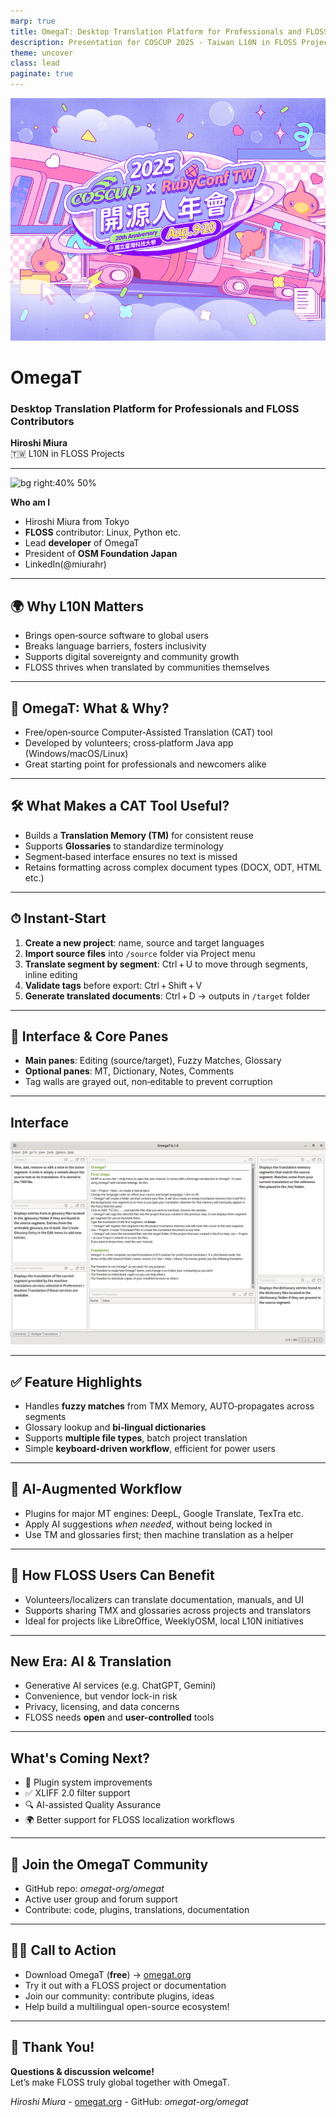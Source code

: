 ```yaml
---
marp: true
title: OmegaT: Desktop Translation Platform for Professionals and FLOSS Contributors
description: Presentation for COSCUP 2025 - Taiwan L10N in FLOSS Projects
theme: uncover
class: lead
paginate: true
---
```


<!-- Title Slide -->
<!-- _class: gaia lead -->
<!-- _paginate: false -->
<!-- _header: '' -->
<!-- _footer: '' -->

![bg right:40% 100%](images/banner-mobile.png)

# OmegaT
### Desktop Translation Platform for Professionals and FLOSS Contributors

**Hiroshi Miura**  
🇹🇼 L10N in FLOSS Projects

---

<!-- 講演者紹介 -->

![bg right:40% 50%](images/self-stand.jpg)

**Who am I**
- Hiroshi Miura from Tokyo
- **FLOSS** contributor: Linux, Python etc.
- Lead **developer** of OmegaT
- President of **OSM Foundation Japan**
- LinkedIn(@miurahr)

---

<!-- Opening hook -->

## 🌍 Why L10N Matters

- Brings open‑source software to global users
- Breaks language barriers, fosters inclusivity
- Supports digital sovereignty and community growth
- FLOSS thrives when translated by communities themselves

---

<!-- What is OmegaT -->

## 🚀 OmegaT: What & Why?

- Free/open‑source Computer‑Assisted Translation (CAT) tool
- Developed by volunteers; cross‑platform Java app (Windows/macOS/Linux)
- Great starting point for professionals and newcomers alike

---

## 🛠 What Makes a CAT Tool Useful?

- Builds a **Translation Memory (TM)** for consistent reuse
- Supports **Glossaries** to standardize terminology
- Segment‑based interface ensures no text is missed
- Retains formatting across complex document types (DOCX, ODT, HTML etc.)

---

## ⏱ Instant‑Start

1. **Create a new project**: name, source and target languages
2. **Import source files** into `/source` folder via Project menu
3. **Translate segment by segment**: Ctrl + U to move through segments, inline editing
4. **Validate tags** before export: Ctrl + Shift + V
5. **Generate translated documents**: Ctrl + D → outputs in `/target` folder

---

## 🔎 Interface & Core Panes

- **Main panes**: Editing (source/target), Fuzzy Matches, Glossary
- **Optional panes**: MT, Dictionary, Notes, Comments
- Tag walls are grayed out, non‑editable to prevent corruption 

---

## Interface

![center: 80%](images/omegat-startup-screen.png)

---

## ✅ Feature Highlights

- Handles **fuzzy matches** from TMX Memory, AUTO‑propagates across segments
- Glossary lookup and **bi‑lingual dictionaries**
- Supports **multiple file types**, batch project translation
- Simple **keyboard-driven workflow**, efficient for power users

---

## 🤖 AI‑Augmented Workflow

- Plugins for major MT engines: DeepL, Google Translate, TexTra etc.
- Apply AI suggestions *when needed*, without being locked in
- Use TM and glossaries first; then machine translation as a helper


---

## 🧩 How FLOSS Users Can Benefit

- Volunteers/localizers can translate documentation, manuals, and UI
- Supports sharing TMX and glossaries across projects and translators
- Ideal for projects like LibreOffice, WeeklyOSM, local L10N initiatives

---

## New Era: AI & Translation

- Generative AI services (e.g. ChatGPT, Gemini)
- Convenience, but vendor lock-in risk
- Privacy, licensing, and data concerns
- FLOSS needs **open** and **user-controlled** tools

---

## What's Coming Next?

- 🧩 Plugin system improvements
- ✅ XLIFF 2.0 filter support
- 🔍 AI-assisted Quality Assurance
- 🌍 Better support for FLOSS localization workflows

---

## 🤝 Join the OmegaT Community

- GitHub repo: *omegat-org/omegat*
- Active user group and forum support
- Contribute: code, plugins, translations, documentation

---

## 🏃‍♂️ Call to Action

- Download OmegaT (**free**) → [omegat.org](https://omegat.org)
- Try it out with a FLOSS project or documentation
- Join our community: contribute plugins, ideas
- Help build a multilingual open-source ecosystem!

---

## 🙏 Thank You!

**Questions & discussion welcome!**  
Let’s make FLOSS truly global together with OmegaT.  

_Hiroshi Miura_ - [omegat.org](https://omegat.org) - GitHub: *omegat-org/omegat*


<!-- Add this anywhere in your Markdown file -->
<script type="module">
  import mermaid from 'https://cdn.jsdelivr.net/npm/mermaid@10/dist/mermaid.esm.min.mjs';
  mermaid.initialize({ startOnLoad: true });
</script>

